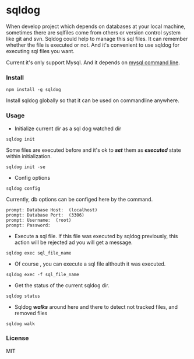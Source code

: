 # sqldog

When develop project which depends on databases at your local machine, sometimes there are sqlfiles come from others or version control system like git and svn. Sqldog could help to manage this sql files. It can remember whether the file is executed or not. And it's convenient to use sqldog for executing sql files you want.  

Current it's only support Mysql. And it depends on [mysql command line](http://dev.mysql.com/doc/refman/5.6/en/mysql.html).

### Install

```
npm install -g sqldog
```
Install sqldog globally so that it can be used on commandline anywhere.

### Usage
* Initialize current dir as a sql dog watched dir
```
sqldog init
```
Some files are executed before and it's ok to ***set*** them as ***executed*** state within initialization.

```
sqldog init -se
```

* Config options
```
sqldog config
```
Currently, db options can be configed here by the command.
```
prompt: Database Host:  (localhost)
prompt: Database Port:  (3306)
prompt: Username:  (root)
prompt: Password:
```
  
* Execute a sql file. If this file was executed by sqldog previously, this action will be rejected ad you will get a message.
```
sqldog exec sql_file_name
```
  
* Of course , you can execute a sql file althouth it was executed.
```
sqldog exec -f sql_file_name
```
  
* Get the status of the current sqldog dir.
```
sqldog status
```
* Sqldog ***walks*** around here and there to detect not tracked files, and removed files
```
sqldog walk
```

### License
MIT
